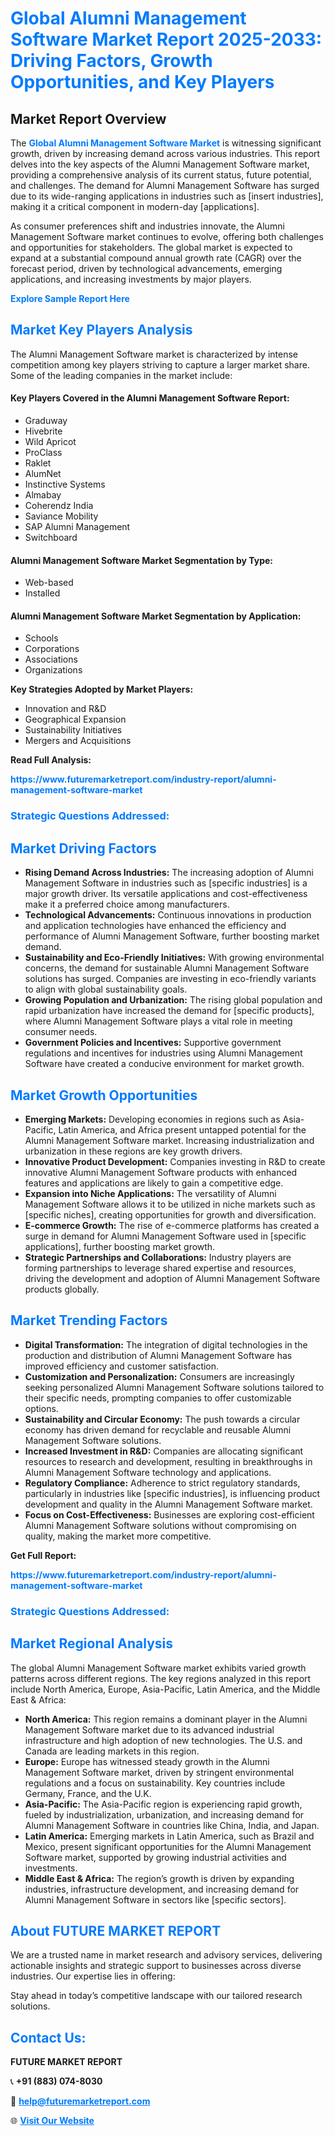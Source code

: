 <h1 style="color: #007BFF;">Global Alumni Management Software Market Report 2025-2033: Driving Factors, Growth Opportunities, and Key Players</h1>

<section id="overview">
<h2>Market Report Overview</h2>
<p>The <a href="https://www.futuremarketreport.com/industry-report/alumni-management-software-market" style="color: #007BFF; text-decoration: none;"><strong>Global Alumni Management Software Market</strong></a> is witnessing significant growth, driven by increasing demand across various industries. This report delves into the key aspects of the Alumni Management Software market, providing a comprehensive analysis of its current status, future potential, and challenges. The demand for Alumni Management Software has surged due to its wide-ranging applications in industries such as [insert industries], making it a critical component in modern-day [applications].</p>
<p>As consumer preferences shift and industries innovate, the Alumni Management Software market continues to evolve, offering both challenges and opportunities for stakeholders. The global market is expected to expand at a substantial compound annual growth rate (CAGR) over the forecast period, driven by technological advancements, emerging applications, and increasing investments by major players.</p>
</section>

<section id="overview">
<p><a href="https://www.futuremarketreport.com/request-sample/reportId=52089" style="color: #007BFF; text-decoration: none;"><strong>Explore Sample Report Here</strong></a></p>
</section>

<section id="key-players">
<h2 style="color: #007BFF;">Market Key Players Analysis</h2>
<p>The Alumni Management Software market is characterized by intense competition among key players striving to capture a larger market share. Some of the leading companies in the market include:</p>
<h4>Key Players Covered in the Alumni Management Software Report:</h4>
<ul><li>Graduway</li><li>Hivebrite</li><li>Wild Apricot</li><li>ProClass</li><li>Raklet</li><li>AlumNet</li><li>Instinctive Systems</li><li>Almabay</li><li>Coherendz India</li><li>Saviance Mobility</li><li>SAP Alumni Management</li><li>Switchboard</li></ul>
<h4>Alumni Management Software Market Segmentation by Type:</h4>
<ul><li>Web-based</li><li>Installed</li></ul>

<h4>Alumni Management Software Market Segmentation by Application:</h4>
<ul><li>Schools</li><li>Corporations</li><li>Associations</li><li>Organizations</li></ul>
<p><strong>Key Strategies Adopted by Market Players:</strong></p>
<ul>
<li>Innovation and R&D</li>
<li>Geographical Expansion</li>
<li>Sustainability Initiatives</li>
<li>Mergers and Acquisitions</li>
</ul>
</section>

<section>
<p><strong>Read Full Analysis: </strong></p><a href="https://www.futuremarketreport.com/industry-report/alumni-management-software-market" style="color: #007BFF; text-decoration: none;"><strong>https://www.futuremarketreport.com/industry-report/alumni-management-software-market</strong></a>
<h3 style="color: #007BFF;">Strategic Questions Addressed:</h3>
</section>

<section id="driving-factors">
<h2 style="color: #007BFF;">Market Driving Factors</h2>
<ul>
<li><strong>Rising Demand Across Industries:</strong> The increasing adoption of Alumni Management Software in industries such as [specific industries] is a major growth driver. Its versatile applications and cost-effectiveness make it a preferred choice among manufacturers.</li>
<li><strong>Technological Advancements:</strong> Continuous innovations in production and application technologies have enhanced the efficiency and performance of Alumni Management Software, further boosting market demand.</li>
<li><strong>Sustainability and Eco-Friendly Initiatives:</strong> With growing environmental concerns, the demand for sustainable Alumni Management Software solutions has surged. Companies are investing in eco-friendly variants to align with global sustainability goals.</li>
<li><strong>Growing Population and Urbanization:</strong> The rising global population and rapid urbanization have increased the demand for [specific products], where Alumni Management Software plays a vital role in meeting consumer needs.</li>
<li><strong>Government Policies and Incentives:</strong> Supportive government regulations and incentives for industries using Alumni Management Software have created a conducive environment for market growth.</li>
</ul>
</section>

<section id="growth-opportunities">
<h2 style="color: #007BFF;">Market Growth Opportunities</h2>
<ul>
<li><strong>Emerging Markets:</strong> Developing economies in regions such as Asia-Pacific, Latin America, and Africa present untapped potential for the Alumni Management Software market. Increasing industrialization and urbanization in these regions are key growth drivers.</li>
<li><strong>Innovative Product Development:</strong> Companies investing in R&D to create innovative Alumni Management Software products with enhanced features and applications are likely to gain a competitive edge.</li>
<li><strong>Expansion into Niche Applications:</strong> The versatility of Alumni Management Software allows it to be utilized in niche markets such as [specific niches], creating opportunities for growth and diversification.</li>
<li><strong>E-commerce Growth:</strong> The rise of e-commerce platforms has created a surge in demand for Alumni Management Software used in [specific applications], further boosting market growth.</li>
<li><strong>Strategic Partnerships and Collaborations:</strong> Industry players are forming partnerships to leverage shared expertise and resources, driving the development and adoption of Alumni Management Software products globally.</li>
</ul>
</section>

<section id="trending-factors">
<h2 style="color: #007BFF;">Market Trending Factors</h2>
<ul>
<li><strong>Digital Transformation:</strong> The integration of digital technologies in the production and distribution of Alumni Management Software has improved efficiency and customer satisfaction.</li>
<li><strong>Customization and Personalization:</strong> Consumers are increasingly seeking personalized Alumni Management Software solutions tailored to their specific needs, prompting companies to offer customizable options.</li>
<li><strong>Sustainability and Circular Economy:</strong> The push towards a circular economy has driven demand for recyclable and reusable Alumni Management Software solutions.</li>
<li><strong>Increased Investment in R&D:</strong> Companies are allocating significant resources to research and development, resulting in breakthroughs in Alumni Management Software technology and applications.</li>
<li><strong>Regulatory Compliance:</strong> Adherence to strict regulatory standards, particularly in industries like [specific industries], is influencing product development and quality in the Alumni Management Software market.</li>
<li><strong>Focus on Cost-Effectiveness:</strong> Businesses are exploring cost-efficient Alumni Management Software solutions without compromising on quality, making the market more competitive.</li>
</ul>
</section>

<section>
<p><strong>Get Full Report: </strong></p><a href="https://www.futuremarketreport.com/industry-report/alumni-management-software-market" style="color: #007BFF; text-decoration: none;"><strong>https://www.futuremarketreport.com/industry-report/alumni-management-software-market</strong></a>
<h3 style="color: #007BFF;">Strategic Questions Addressed:</h3>
</section>


<section id="regional-analysis">
<h2 style="color: #007BFF;">Market Regional Analysis</h2>
<p>The global Alumni Management Software market exhibits varied growth patterns across different regions. The key regions analyzed in this report include North America, Europe, Asia-Pacific, Latin America, and the Middle East & Africa:</p>
<ul>
<li><strong>North America:</strong> This region remains a dominant player in the Alumni Management Software market due to its advanced industrial infrastructure and high adoption of new technologies. The U.S. and Canada are leading markets in this region.</li>
<li><strong>Europe:</strong> Europe has witnessed steady growth in the Alumni Management Software market, driven by stringent environmental regulations and a focus on sustainability. Key countries include Germany, France, and the U.K.</li>
<li><strong>Asia-Pacific:</strong> The Asia-Pacific region is experiencing rapid growth, fueled by industrialization, urbanization, and increasing demand for Alumni Management Software in countries like China, India, and Japan.</li>
<li><strong>Latin America:</strong> Emerging markets in Latin America, such as Brazil and Mexico, present significant opportunities for the Alumni Management Software market, supported by growing industrial activities and investments.</li>
<li><strong>Middle East & Africa:</strong> The region’s growth is driven by expanding industries, infrastructure development, and increasing demand for Alumni Management Software in sectors like [specific sectors].</li>
</ul>
</section>

<footer>
<h2 style="color: #007BFF;">About FUTURE MARKET REPORT</h2>
<p>We are a trusted name in market research and advisory services, delivering actionable insights and strategic support to businesses across diverse industries. Our expertise lies in offering:</p>

<p>Stay ahead in today’s competitive landscape with our tailored research solutions.</p>

<h2 style="color: #007BFF;">Contact Us:</h2>
<p><strong>FUTURE MARKET REPORT</strong></p>
<p>📞 <strong>+91 (883) 074-8030</strong></p>
<p>📧 <strong><a href="mailto:help@futuremarketreport.com" style="color: #007BFF;">help@futuremarketreport.com</a></strong></p>
<p>🌐 <strong><a href="https://www.futuremarketreport.com/" style="color: #007BFF;">Visit Our Website</a></strong></p>
</footer>